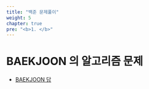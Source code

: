 ```yaml
---
title: "백준 문제풀이"
weight: 5
chapter: true
pre: "<b>1. </b>"
---
```


# BAEKJOON 의 알고리즘 문제

- [BAEKJOON 답](https://dongyeopgu.github.io/cont_2/baekjoon/baekjoon.html)